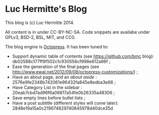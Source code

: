 # Luc Hermitte's Blog
This blog is (c) Luc Hermitte 2014.

All content is in under CC-BY-NC-SA. Code snippets are availabe under GPLv3,
BSD-2, BSL, MIT, and CC0.

The blog engine is [Octopress](http://octopress.org). It has been tuned to:

- Support dynamic table of contents (see https://github.com/bmc blog):
  db02588c177ff9f502c1c930556cf998e612a86f ;
- Ease the generation of the final pages (see
  http://www.ewal.net/2012/09/08/octopress-customizations/) ;
- Have an about page, and an _about aside_ :
  2576e9fe2348b742061e96432fa845e8edba3e66 ;
- Have Category List in the sidebar :
  20eab7cbd7ad96f6a06817a54fe0b26335a48306 ;
- Save empty lines before bullet lists ;
- Have a post subtitle (different styles will come later):
  2848e19a15a0c219674829740845978d40dce35d

